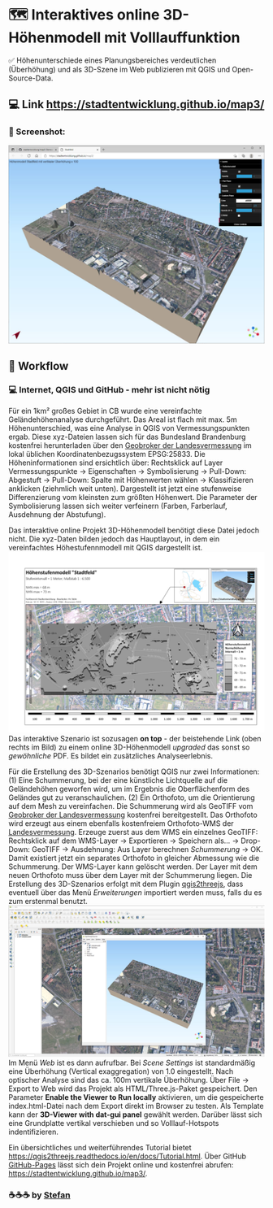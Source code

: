 # :world_map: Interaktives online 3D-Höhenmodell mit Volllauffunktion
:white_check_mark: Höhenunterschiede eines Planungsbereiches verdeutlichen (Überhöhung) und als 3D-Szene im Web publizieren mit QGIS und Open-Source-Data.

## :computer: Link https://stadtentwicklung.github.io/map3/

### :camera_flash: Screenshot:
![Screenshot der GitHub-Pages App](https://raw.githubusercontent.com/stadtentwicklung/map3/master/img/screenshot.JPG)

## :rocket: Workflow

### :computer: Internet, QGIS und GitHub - mehr ist nicht nötig

Für ein 1km² großes Gebiet in CB wurde eine vereinfachte Geländehöhenanalyse durchgeführt. Das Areal ist flach mit max. 5m Höhenunterschied, was eine Analyse in QGIS von Vermessungspunkten ergab. Diese xyz-Dateien lassen sich für das Bundesland Brandenburg kostenfrei herunterladen über den [Geobroker der Landesvermessung](https://geobroker.geobasis-bb.de/basiskarte.php?mode=startup&aProductId=488a2b53-564f-43eb-88ec-0d87bb43ed20) im lokal üblichen Koordinatenbezugssystem EPSG:25833. Die Höheninformationen sind ersichtlich über: Rechtsklick auf Layer Vermessungspunkte -> Eigenschaften -> Symbolisierung -> Pull-Down: Abgestuft -> Pull-Down: Spalte mit Höhenwerten wählen -> Klassifizieren anklicken (ziehmlich weit unten). Dargestellt ist jetzt eine stufenweise Differenzierung vom kleinsten zum größten Höhenwert. Die Parameter der Symbolisierung lassen sich weiter verfeinern (Farben, Farberlauf, Ausdehnung der Abstufung).

Das interaktive online Projekt 3D-Höhenmodell benötigt diese Datei jedoch nicht. Die xyz-Daten bilden jedoch das Hauptlayout, in dem ein vereinfachtes Höhestufennmodell mit QGIS dargestellt ist.
![Screenshot der PDF mit Höhenstufenmodell und Link zum interaktiven Höhenmodell](https://raw.githubusercontent.com/stadtentwicklung/map3/master/img/stufen.jpg)
Das interaktive Szenario ist sozusagen **on top** - der beistehende Link (oben rechts im Bild) zu einem online 3D-Höhenmodell _upgraded_ das sonst so _gewöhnliche_ PDF. Es bildet ein zusätzliches Analyseerlebnis. 

Für die Erstellung des 3D-Szenarios benötigt QGIS nur zwei Informationen: (1) Eine Schummerung, bei der eine künstliche Lichtquelle auf die Geländehöhen geworfen wird, um im Ergebnis die Oberflächenform des Geländes gut zu veranschaulichen. (2) Ein Orthofoto, um die Orientierung auf dem Mesh zu vereinfachen. Die Schummerung wird als GeoTIFF vom [Geobroker der Landesvermessung](https://geobroker.geobasis-bb.de/basiskarte.php?mode=startup&aProductId=488a2b53-564f-43eb-88ec-0d87bb43ed20) kostenfrei bereitgestellt. Das Orthofoto wird erzeugt aus einem ebenfalls kostenfreiem Orthofoto-WMS der [Landesvermessung](https://geobroker.geobasis-bb.de/gbss.php?MODE=GetProductInformation&PRODUCTID=253b7d3d-6b42-47dc-b127-682de078b7ae). Erzeuge zuerst aus dem WMS ein einzelnes GeoTIFF: Rechtsklick auf dem WMS-Layer -> Exportieren -> Speichern als... -> Drop-Down: GeoTIFF -> Ausdehnung: Aus Layer berechnen _Schummerung_ -> OK. Damit existiert jetzt ein separates Orthofoto in gleicher Abmessung wie die Schummerung. Der WMS-Layer kann gelöscht werden. Der Layer mit dem neuen Orthofoto muss über dem Layer mit der Schummerung liegen. Die Erstellung des 3D-Szenarios erfolgt mit dem Plugin [qgis2threejs](https://github.com/minorua/Qgis2threejs), dass eventuell über das Menü _Erweiterungen_ importiert werden muss, falls du es zum erstenmal benutzt.
![Screenshot Workflow](https://raw.githubusercontent.com/stadtentwicklung/map3/master/img/qgis.JPG)
Im Menü _Web_ ist es dann aufrufbar. Bei _Scene Settings_ ist standardmäßig eine Überhöhung (Vertical exaggregation) von 1.0 eingestellt. Nach optischer Analyse sind das ca. 100m vertikale Überhöhung. Über File -> Export to Web wird das Projekt als HTML/Three.js-Paket gespeichert. Den Parameter **Enable the Viewer to Run locally** aktivieren, um die gespeicherte index.html-Datei nach dem Export direkt im Browser zu testen. Als Template kann der **3D-Viewer with dat-gui panel** gewählt werden. Darüber lässt sich eine Grundplatte vertikal verschieben und so Volllauf-Hotspots indentifizieren.

Ein übersichtliches und weiterführendes Tutorial bietet https://qgis2threejs.readthedocs.io/en/docs/Tutorial.html. Über GitHub [GitHub-Pages](https://pages.github.com/) lässt sich dein Projekt online und kostenfrei abrufen: https://stadtentwicklung.github.io/map3/.

### :coffee::coffee::coffee: by [Stefan](https://github.com/stefanstoehr)
